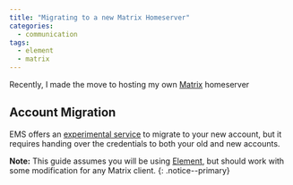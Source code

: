 ```yaml
---
title: "Migrating to a new Matrix Homeserver"
categories:
  - communication
tags:
  - element
  - matrix
---
```


Recently, I made the move to hosting my own [Matrix](https://matrix.org) homeserver

## Account Migration

EMS offers an [experimental service](https://ems.element.io/tools/matrix-migration) to migrate to your new account, but it requires handing over the credentials to both your old and new accounts.

**Note:** This guide assumes you will be using [Element](https://element.io/), but should work with some modification for any Matrix client.
{: .notice--primary}
